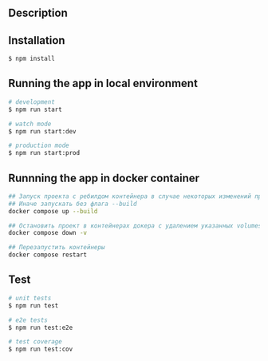 ## Description

## Installation

```bash
$ npm install
```

## Running the app in local environment

```bash
# development
$ npm run start

# watch mode
$ npm run start:dev

# production mode
$ npm run start:prod
```

## Runnning the app in docker container

```bash
## Запуск проекта с ребилдом контейнера в случае некоторых изменений проекта
## Иначе запускать без флага --build
docker compose up --build
```

```bash
## Остановить проект в контейнерах докера с удалением указанных volumes в docker-compose.yml
docker compose down -v
```

```bash
## Перезапустить контейнеры
docker compose restart
```

## Test

```bash
# unit tests
$ npm run test

# e2e tests
$ npm run test:e2e

# test coverage
$ npm run test:cov
```
